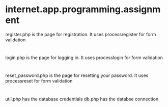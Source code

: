 # internet.app.programming.assignment
register.php is the page for registration. It uses processregister for form validation
#
login.php is the page for logging in. It uses processlogin for form validation
#
reset_password.php is the page for resetting your password. It uses processreset for form validation
#
util.php has the database credentials
db.php has the databse connection
